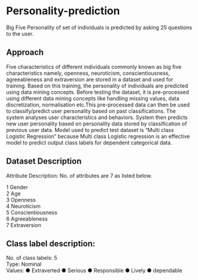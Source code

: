 # Personality-prediction
Big Five Personality of set of individuals is predicted by asking 25 questions to the user.

## Approach

Five characteristics of different individuals commonly known as big five characteristics namely, openness, neuroticism, conscientiousness, agreeableness and extraversion are stored in a dataset and used for training. Based on this training, the personality of individuals are predicted using data mining concepts. Before testing the dataset, it is pre-processed using different data mining concepts like handling missing values, data discretization, normalisation etc.This pre-processed data can then be used to classify/predict user personality based on past classifications. The system analyses user characteristics and behaviors. System then predicts new user personality based on personality data stored by classification of previous user data.
Model used to predict test dataset is “Multi class Logistic Regression” because Multi class  Logistic regression is an effective model to predict output class labels for dependent categorical data.

## Dataset Description

Attribute Description: No. of attributes are 7 as listed below.

1	Gender	            
2	Age	                
3	Openness	       
4	Neuroticism	       
5	Conscientiousness	
6	Agreeableness	    
7	Extraversion	  
 

## Class label description:

No. of class labels: 5 </br>
Type: Nominal </br>
Values: ● Extraverted ● Serious ● Responsible ● Lively ● dependable </br>
